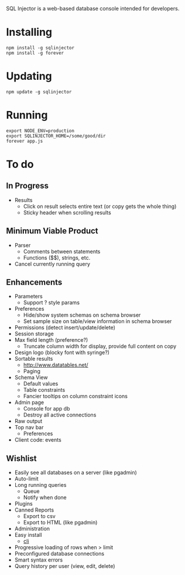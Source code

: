 SQL Injector is a web-based database console intended for developers.  

Installing
==========

    npm install -g sqlinjector
    npm install -g forever
    

Updating
========

    npm update -g sqlinjector

Running
=======

    export NODE_ENV=production
    export SQLINJECTOR_HOME=/some/good/dir
    forever app.js

To do
=====
## In Progress

* Results
  * Click on result selects entire text (or copy gets the whole thing)
  * Sticky header when scrolling results

## Minimum Viable Product

* Parser
  * Comments between statements
  * Functions ($$), strings, etc.
* Cancel currently running query

## Enhancements

* Parameters
  * Support ? style params
* Preferences
  * Hide/show system schemas on schema browser
  * Set sample size on table/view information in schema browser
* Permissions (detect insert/update/delete)
* Session storage
* Max field length (preference?)
  * Truncate column width for display, provide full content on copy
* Design logo (blocky font with syringe?)
* Sortable results
  * http://www.datatables.net/
  * Paging
* Schema View
  * Default values
  * Table constraints
  * Fancier tooltips on column constraint icons
* Admin page
  * Console for app db
  * Destroy all active connections
* Raw output
* Top nav bar
  * Preferences
* Client code: events

## Wishlist  
* Easily see all databases on a server (like pgadmin)
* Auto-limit
* Long running queries
  * Queue
  * Notify when done
* Plugins
* Canned Reports
  * Export to csv
  * Export to HTML (like pgadmin)
* Administration
* Easy install
  * [cli](https://github.com/rlidwka/sinopia/blob/master/lib/cli.js)
* Progressive loading of rows when > limit
* Preconfigured database connections
* Smart syntax errors
* Query history per user (view, edit, delete)
